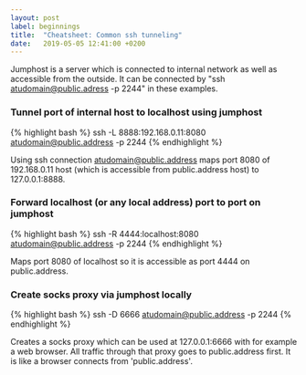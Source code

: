 ```yaml
---
layout: post
label: beginnings
title:  "Cheatsheet: Common ssh tunneling"
date:   2019-05-05 12:41:00 +0200
---
```


Jumphost is a server which is connected to internal network as well as accessible from the outside. It can be connected by "ssh atudomain@public.adress -p 2244" in these examples.

### Tunnel port of internal host to localhost using jumphost

{% highlight bash %}
ssh -L 8888:192.168.0.11:8080 atudomain@public.address -p 2244
{% endhighlight %}

Using ssh connection atudomain@public.address maps port 8080 of 192.168.0.11 host (which is accessible from public.address host) to 127.0.0.1:8888.

### Forward localhost (or any local address) port to port on jumphost

{% highlight bash %}
ssh -R 4444:localhost:8080 atudomain@public.address -p 2244
{% endhighlight %}

Maps port 8080 of localhost so it is accessible as port 4444 on public.address.

### Create socks proxy via jumphost locally

{% highlight bash %}
ssh -D 6666 atudomain@public.address -p 2244
{% endhighlight %}

Creates a socks proxy which can be used at 127.0.0.1:6666 with for example a web browser. All traffic through that proxy goes to public.address first. It is like a browser connects from 'public.address'.
